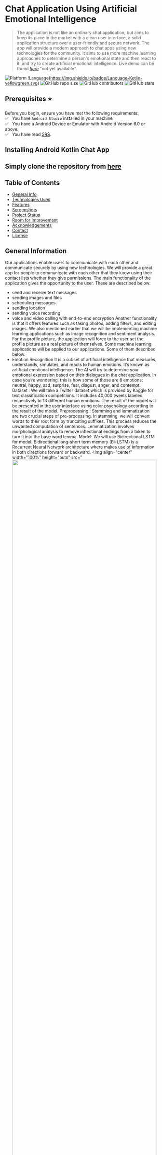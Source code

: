 <div style="width:100%">
    <div style="width:50%; display:inline-block">
        <p align="center">
        <img align="center" alt="" src="https://github.com/RavanSA/MessagingApp/blob/main/app/src/main/res/drawable/logo_gif.gif">
        </p>
    </div>
</div>

<br></br><br></br>



# Chat Application Using Artificial Emotional Intelligence
> The application is not like an ordinary chat application, but aims to keep its place in the market with a clean user interface, a solid application structure over a user-friendly and secure network.
> The app will provide a modern approach to chat apps using new technologies for the community. 
> It aims to use more machine learning approaches to determine a person's emotional state and then react to it, and try to create artificial emotional intelligence.
> Live demo can be found [_here_](https://play.google.com/store/apps/xxxxxxxxxxxxxx) "not yet available". 


![Platform](https://img.shields.io/badge/Platform-Android-brightgreen.svg)
!Language(https://img.shields.io/badge/Language-Kotlin-yellowgreen.svg)
![GitHub repo size](https://img.shields.io/github/repo-size/RavanSA/MessagingApp)
![GitHub contributors](https://img.shields.io/github/contributors/RavanSA/MessagingApp)
![GitHub stars](https://img.shields.io/github/stars/RavanSA/MessagingApp)

## Prerequisites :star:

Before you begin, ensure you have met the following requirements:<br/>
✅ &nbsp; You have `Android Studio` installed in your machine <br/>
✅ &nbsp; You have a Android Device or Emulator with Android Version 6.0 or above. <br/>
✅ &nbsp; You have read [SRS](https://github.com/RavanSA/MessagingApp/blob/main/doc.pdf).<br/>


## Installing Android Kotlin Chat App
Simply clone the repository from [here](https://github.com/RavanSA/MessagingApp/archive/refs/heads/main.zip)
---


## Table of Contents
* [General Info](#general-information)
* [Technologies Used](#technologies-used)
* [Features](#features)
* [Screenshots](#screenshots)
* [Project Status](#project-status)
* [Room for Improvement](#room-for-improvement)
* [Acknowledgements](#acknowledgements)
* [Contact](#contact)
* [License](#license)


##  General Information
Our applications enable users to communicate with each other and communicate securely by using new
technologies. We will provide a great app for people to communicate with each other that they know
using their contact lists whether they give permissions. The main functionality of the application gives the
opportunity to the user. These are described below:
- send and receive text messages
- sending images and files
- scheduling messages
- sending location
- sending voice recording
- voice and video calling with end-to-end encryption
Another functionality is that it offers features such as taking photos, adding filters, and editing images.
We also mentioned earlier that we will be implementing machine learning applications such as image
recognition and sentiment analysis. For the profile picture, the application will force to the user set the
profile picture as a real picture of themselves. Some machine learning applications will be applied to our
applications. Some of them described below:
- Emotion Recognition
It is a subset of artificial intelligence that measures, understands, simulates, and reacts to human emotions.
It’s known as artificial emotional intelligence. The AI will try to determine your emotional expression based on their dialogues in the chat application.
In case you’re wondering, this is how some of those are 8 emotions: neutral, happy, sad, surprise, fear, disgust, anger, and contempt.
Dataset : We will take a Twitter dataset which is provided by Kaggle for
text classification competitions. It includes 40,000 tweets labeled respectively
to 13 different human emotions. The result of the model will be presented in the user interface using color psychology according to the result of the model.
Preprocessing : Stemming and lemmatization are two crucial steps of pre-processing.
In stemming, we will convert words to their root form by truncating suffixes. 
This process reduces the unwanted computation of sentences.
Lemmatization involves morphological analysis to remove inflectional endings from a token to turn it into the base word lemma.
Model: We will use Bidirectional LSTM for model.
Bidirectional long-short term memory (Bi-LSTM) is a Recurrent Neural Network architecture where makes use of information in both directions forward or backward.
<img align="center" width="100%" height="auto"
src="<img align="center" width="100%" height="auto"
src="https://github.com/RavanSA/MessagingApp/blob/main/app/src/main/res/drawable/UI.jpg">
- Age Estimation
Dataset: We will train our model on the UTKFace dataset which contains 23K images.
Preprocessing: We use 3-channeled RGB images as input. The age estimation model takes in 200 * 200 images as input.
Model: We will use CNN for face recognition. A CNN is trained to detect and recognize face images.
The model will build using Keras Convolution 2D layers.
- Gender Estimation
Dataset: The dataset for gender estimation will be same as the dataset we will use for age estimation. 
Preprocessing: We use 3-channeled RGB images as input. The age estimation model takes in 128 * 128 images as input.
Model: The model will be the same as the age estimation with a small difference to adapt the binary classification.
- Generate anime faces from human faces

## Technologies Used
- Android Studio - Arctic Fox (2020.3.1)
- Kotlin - 203-1.6.10-RC-release-906-AS7717.8
- Firebase - 20.0.3
- Python - 3.6.9
- Google Colab
- WebRTC - v1.0.32006
- Room - v2.4.2
- Tensorflow - 19c


## Features
- Registration with OTP verification using Firebase Authentication
- One to one chat
- Message status for failed,sent,delivered and seen - InProgress
- Supported message types
	- Text
	- Voice - Inprogress
	- Image - Inprogress
	- File - Inprogress
	- Location - Inprogress
- Typing status
- Online, Last online
- Notification when message received
- Search contacts by username 
- Local storage when no internet connection available
- Image editing when updating profile picture - Inprogress
- Voice and video call using WebRTC - InProgress
- Schedule message - InProgress
- End-to-end encryption - InProgress
- Block User - InProgress
- Favorite Messages - InProgress
- Update Information
- Persistence offline authentication
- Fetching users contacts
- Upload profile picture with using local storage and camera
This list can be extended

## Screenshots
<img align="center" width="100%" height="auto"
src="https://github.com/RavanSA/MessagingApp/blob/main/app/src/main/res/drawable/UI.jpg">


## Project Status
Project is: InProgress

## Room for Improvement
Include areas you believe need improvement / could be improved. Also add TODOs for future development.

Room for improvement:
- Improvement to be done 1
- Improvement to be done 2

To do:
- Feature to be added 1
- Feature to be added 2

## Acknowledgements
Give credit here.
- This project was inspired by...
- This project was based on [this tutorial](https://www.example.com).
- Many thanks to...


## Contact
Created by [@flynerdpl](https://www.flynerd.pl/) - feel free to contact me!



## License
```
MIT License

Copyright (c) [2022] [Ravan SADIGLI]

Permission is hereby granted, free of charge, to any person obtaining a copy
of this software and associated documentation files (the "Software"), to deal
in the Software without restriction, including without limitation the rights
to use, copy, modify, merge, publish, distribute, sublicense, and/or sell
copies of the Software, and to permit persons to whom the Software is
furnished to do so, subject to the following conditions:

The above copyright notice and this permission notice shall be included in all
copies or substantial portions of the Software.

THE SOFTWARE IS PROVIDED "AS IS", WITHOUT WARRANTY OF ANY KIND, EXPRESS OR
IMPLIED, INCLUDING BUT NOT LIMITED TO THE WARRANTIES OF MERCHANTABILITY,
FITNESS FOR A PARTICULAR PURPOSE AND NONINFRINGEMENT. IN NO EVENT SHALL THE
AUTHORS OR COPYRIGHT HOLDERS BE LIABLE FOR ANY CLAIM, DAMAGES OR OTHER
LIABILITY, WHETHER IN AN ACTION OF CONTRACT, TORT OR OTHERWISE, ARISING FROM,
OUT OF OR IN CONNECTION WITH THE SOFTWARE OR THE USE OR OTHER DEALINGS IN THE
SOFTWARE.
```
